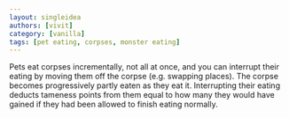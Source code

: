 ```yaml
---
layout: singleidea
authors: [vivit]
category: [vanilla]
tags: [pet eating, corpses, monster eating]
---
```

Pets eat corpses incrementally, not all at once, and you can interrupt their eating by moving them off the corpse (e.g. swapping places). The corpse becomes progressively partly eaten as they eat it. Interrupting their eating deducts tameness points from them equal to how many they would have gained if they had been allowed to finish eating normally.
